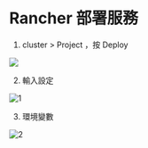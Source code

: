 # Rancher 部署服務

1. cluster > Project ，按 Deploy

![](C:\Users\ASDC\Desktop\note\使用\0.PNG)

2. 輸入設定

![1](C:\Users\ASDC\Desktop\note\使用\1.PNG)

3. 環境變數

![2](C:\Users\ASDC\Desktop\note\使用\2.PNG)